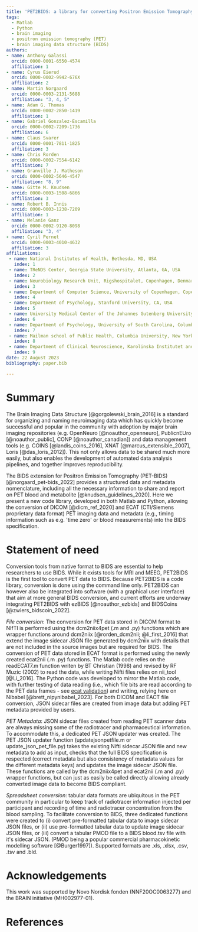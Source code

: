 ```yaml
---
title: 'PET2BIDS: a library for converting Positron Emission Tomography data to BIDS'
tags:
  - Matlab
  - Python
  - brain imaging
  - positron emission tomography (PET)
  - brain imaging data structure (BIDS)
authors:
- name: Anthony Galassi
  orcid: 0000-0001-6550-4574
  affiliation: 1
- name: Cyrus Eierud
  orcid: 0000-0002-9942-676X
  affiliation: 2
- name: Martin Norgaard
  orcid: 0000-0003-2131-5688
  affiliation: "3, 4, 5"
- name: Adam G. Thomas
  orcid: 0000-0002-2850-1419
  affiliation: 1
- name: Gabriel Gonzalez-Escamilla
  orcid: 0000-0002-7209-1736
  affiliation: 6
- name: Claus Svarer
  orcid: 0000-0001-7811-1825
  affiliation: 3
- name: Chris Rorden
  orcid: 0000-0002-7554-6142
  affiliation: 7
- name: Granville J. Matheson
  orcid: 0000-0002-5646-4547
  affiliation: "8, 9"
- name: Gitte M. Knudsen
  orcid: 0000-0003-1508-6866
  affiliation: 3
- name: Robert B. Innis
  orcid: 0000-0003-1238-7209
  affiliation: 1 
- name: Melanie Ganz
  orcid: 0000-0002-9120-8098
  affiliation: "3, 4"
- name: Cyril Pernet
  orcid: 0000-0003-4010-4632
  affiliation: 3
affiliations:
 - name: National Institutes of Health, Bethesda, MD, USA
   index: 1
 - name: TReNDS Center, Georgia State University, Atlanta, GA, USA
   index: 2
 - name: Neurobiology Research Unit, Rigshospitalet, Copenhagen, Denmark
   index: 3
 - name: Department of Computer Science, University of Copenhagen, Copenhagen, Denmark
   index: 4
 - name: Department of Psychology, Stanford University, CA, USA
   index: 5
 - name: University Medical Center of the Johannes Gutenberg University Mainz, Mainz, Germany
   index: 6
 - name: Department of Psychology, University of South Carolina, Columbia, SC, USA
   index: 7
 - name: Mailman school of Public Health, Columbia University, New York, NY, USA
   index: 8
 - name: Department of Clinical Neuroscience, Karolinska Institutet and Stockholm County Council, Stockholm, Sweden
   index: 9
date: 22 August 2023
bibliography: paper.bib

---
```


# Summary

The Brain Imaging Data Structure [@gorgolewski_brain_2016] is a standard for organizing and naming neuroimaging data which has quickly become successful and popular in the community with adoption by major brain imaging repositories (e.g. OpenNeuro [@noauthor_openneuro], PublicnEUro [@noauthor_public], CONP [@noauthor_canadian]) and data management tools (e.g. COINS [@landis_coins_2016], XNAT [@marcus_extensible_2007], Loris [@das_loris_2012]). This not only allows data to be shared much more easily, but also enables the development of automated data analysis pipelines, and together improves reproducibility.  

The BIDS extension for Positron Emission Tomography (PET-BIDS) [@norgaard_pet-bids_2022] provides a structured data and metadata nomenclature, including all the necessary information to share and report on PET blood and metabolite [@knudsen_guidelines_2020]. Here we present a new code library, developed in both Matlab and Python, allowing the conversion of DICOM [@dicm_ref_2020] and ECAT (CTI/Siemens proprietary data format) PET imaging data and metadata (e.g., timing information such as e.g. 'time zero' or blood measurements) into the BIDS specification.

# Statement of need

Conversion tools from native format to BIDS are essential to help researchers to use BIDS. While it exists tools for MRI and MEEG, PET2BIDS is the first tool to convert PET data to BIDS. Because PET2BIDS is a code library, conversion is done using the command line only. PET2BIDS can however also be integrated into software (with a graphical user interface) that aim at more general BIDS conversion, and current efforts are underway integrating PET2BIDS with ezBIDS [@noauthor_ezbids] and BIDSCoins [@zwiers_bidscoin_2022].

_File conversion_: The conversion for PET data stored in DICOM format to NIfTI is performed using the dcm2niix4pet (.m and .py) functions which are wrapper functions around dcm2niix [@rorden_dcm2nii; @li_first_2016] that extend the image sidecar JSON file generated by dcm2niix with details that are not included in the source images but are required for BIDS. The conversion of PET data stored in ECAT format is performed using the newly created ecat2nii (.m .py) functions. The Matlab code relies on the readECAT7.m function writen by BT Christian (1998) and revised by RF Muzic (2002) to read the data, while writing Nifti files relies on nii_tool [@Li_2016]. The Python code was developed to mirror the Matlab code, with further testing of data reading (i.e., which file bits are read according to the PET data frames - see [ecat validation](https://github.com/openneuropet/PET2BIDS/tree/main/ecat_validation)) and writing, relying here on Nibabel [@brett_nipynibabel_2023]. For both DICOM and EACT file conversion, JSON sidecar files are created from image data but adding PET metadata provided by users. 

_PET Metadata_: JSON sidecar files created from reading PET scanner data are always missing some of the
radiotracer and pharmaceutical information. To accommodate this, a dedicated PET JSON updater was
created. The PET JSON updater function (updatejsonpetfile.m or update_json_pet_file.py) takes the existing Nifti sidecar JSON file and new metadata to add as input, checks that the full BIDS specification is respected (correct metadata but also consistency of metadata values for the different metadata keys) and updates the image sidecar JSON file. These functions are called by the dcm2niix4pet and ecat2nii (.m and .py) wrapper functions, but can just as easily be called directly allowing already converted image data to become BIDS compliant.

_Spreadsheet conversion_: tabular data formats are ubiquitous in the PET community in particular to keep track of radiotracer information injected per participant and recording of time and radiotracer concentration from the blood sampling. To facilitate conversion to BIDS, three dedicated functions were created to (i) convert pre-formatted tabular data to image sidecar JSON files, or (ii) use pre-formatted tabular data to update image sidecar JSON files, or (iii) convert a tabular PMOD file to a BIDS blood.tsv file with it's sidecar JSON. (PMOD being a popular commercial pharmacokinetic modelling software [@Burger1997]). Supported formats are .xls, .xlsx, .csv, .tsv and .bld.

# Acknowledgements

This work was supported by Novo Nordisk fonden (NNF20OC0063277) and the BRAIN initiative (MH002977-01).

# References

